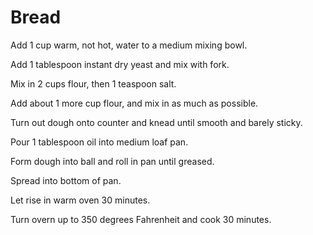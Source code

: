 Bread
=====

Add 1 cup warm, not hot, water to a medium mixing bowl.

Add 1 tablespoon instant dry yeast and mix with fork.

Mix in 2 cups flour, then 1 teaspoon salt.

Add about 1 more cup flour, and mix in as much as possible.

Turn out dough onto counter and knead until smooth and barely sticky.

Pour 1 tablespoon oil into medium loaf pan.

Form dough into ball and roll in pan until greased.

Spread into bottom of pan.

Let rise in warm oven 30 minutes.

Turn overn up to 350 degrees Fahrenheit and cook 30 minutes.
